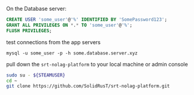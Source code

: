 On the Database server:

```sql
CREATE USER 'some_user'@'%' IDENTIFIED BY 'SomePassword123';
GRANT ALL PRIVILEGES ON *.* TO 'some_user'@'%';
FLUSH PRIVILEGES;
```

test connections from the app servers

`mysql -u some_user -p -h some.database.server.xyz`

pull down the `srt-nolag-platform` to your local machine or admin console

```bash
sudo su - ${STEAMUSER}
cd ~
git clone https://github.com/SolidRusT/srt-nolag-platform.git
```



